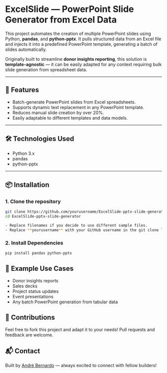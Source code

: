 # ExcelSlide — PowerPoint Slide Generator from Excel Data

This project automates the creation of multiple PowerPoint slides using Python, **pandas**, and **python-pptx**. It pulls structured data from an Excel file and injects it into a predefined PowerPoint template, generating a batch of slides automatically.

Originally built to streamline **donor insights reporting**, this solution is **template-agnostic** — it can be easily adapted for any context requiring bulk slide generation from spreadsheet data.

---

## 🚀 Features

- Batch-generate PowerPoint slides from Excel spreadsheets.
- Supports dynamic text replacement in any PowerPoint template.
- Reduces manual slide creation by over 20%.
- Easily adaptable to different templates and data models.

---

## 🛠️ Technologies Used

- Python 3.x
- pandas
- python-pptx

---

## 📦 Installation

### 1. Clone the repository

```bash
git clone https://github.com/yourusername/ExcelSlide-pptx-slide-generator.git
cd ExcelSlide-pptx-slide-generator

- Replace filenames if you decide to use different sample files.
- Replace **yourusername** with your GitHub username in the git clone link when you create the repo.
```

### 2. Install Dependencies

```bash
pip install pandas python-pptx
```

## 🧠 Example Use Cases

- Donor insights reports
- Sales decks
- Project status updates
- Event presentations
- Any batch PowerPoint generation from tabular data

## 🙌 Contributions
Feel free to fork this project and adapt it to your needs!
Pull requests and feedback are welcome.

## 📬 Contact
Built by [André Bernardo](https://www.linkedin.com/in/andrefsbernardo/) — always excited to connect with fellow builders!


